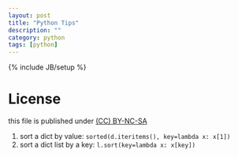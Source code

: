 ```yaml
---
layout: post
title: "Python Tips"
description: ""
category: python
tags: [python]
---
```

{% include JB/setup %}
# License
this file is published under [(CC) BY-NC-SA](http://creativecommons.org/licenses/by-nc-sa/3.0/)

1. sort a dict by value: `sorted(d.iteritems(), key=lambda x: x[1])`
2. sort a dict list by a key: `l.sort(key=lambda x: x[key])`
